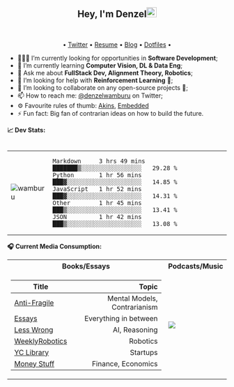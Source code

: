 <h2 align="center">Hey, I'm Denzel<img src="https://github.com/wamburu/wamburu/raw/master/assets/hi.gif" width="23px"></h2>

<br/>

<p align="center">
  • <a href="https://twitter.com/denzelwamburu">Twitter</a>
  • <a href="https://wamburu.codes">Resume</a>
  • <a href="https://blog.wamburu.codes">Blog</a>
  • <a href="https://github.com/wamburu/dotfiles">Dotfiles</a> •

</p>

- 🕵🏿‍♂️ I’m currently looking for opportunities in **Software Development**;
- 🌱 I’m currently learning **Computer Vision, DL & Data Eng**;
- 💬 Ask me about **FullStack Dev, Alignment Theory, Robotics**;
- 🤔 I’m looking for help with **Reinforcement Learning** 👾;
- 👯 I’m looking to collaborate on any open-source projects 🤝;
- 📫 How to reach me: [@denzelwamburu](https://twitter.com/denzelwamburu) on Twitter;
- ⚙️ Favourite rules of thumb: [Akins](https://spacecraft.ssl.umd.edu/akins_laws.html), [Embedded](https://embeddedartistry.com/blog/2018/04/26/embedded-rules-of-thumb/)
- ⚡ Fun fact: Big fan of contrarian ideas on how to build the future.
<summary><strong>📈 Dev Stats: </strong></summary>
<br>
<table>
<tr><td>

<a>
  <img src="https://github-readme-stats.vercel.app/api?username=wamburu&show_icons=true&count_private=true&theme=merko&hide=contribs" alt="wamburu" /> 
</a>
</td><td>

<!--START_SECTION:waka-->
```text
Markdown     3 hrs 49 mins   ███████▒░░░░░░░░░░░░░░░░░   29.28 % 
Python       1 hr 56 mins    ███▓░░░░░░░░░░░░░░░░░░░░░   14.85 % 
JavaScript   1 hr 52 mins    ███▓░░░░░░░░░░░░░░░░░░░░░   14.31 % 
Other        1 hr 45 mins    ███▒░░░░░░░░░░░░░░░░░░░░░   13.41 % 
JSON         1 hr 42 mins    ███▒░░░░░░░░░░░░░░░░░░░░░   13.08 % 
```
<!--END_SECTION:waka-->

</td></tr>
</table>

<summary><strong>🎧 Current Media Consumption: </strong></summary>

<table>

<tr><th>Books/Essays </th> <th>Podcasts/Music</th></tr>
<tr><td>

| Title                                                                                               |                        Topic |
| --------------------------------------------------------------------------------------------------- | ---------------------------: |
| [Anti-Fragile](https://www.amazon.com/Antifragile-Things-That-Disorder-Incerto/dp/0812979680)       | Mental Models, Contrarianism |
| [Essays](https://www.notion.so/b64d5144c7cc4c7a991119eff4588428?v=4c2dba4120a644768db4a0d42839f491) |        Everything in between |
| [Less Wrong](https://www.lesswrong.com)                                                             |                AI, Reasoning |
| [WeeklyRobotics](https://weeklyrobotics.com/)                                                       |                     Robotics |
| [YC Library](https://www.ycombinator.com/library)                                                   |                     Startups |
| [Money Stuff](https://www.bloomberg.com/opinion/authors/ARbTQlRLRjE/matthew-s-levine)               |           Finance, Economics |

</td><td>

<a>
  <img align="center" src="https://spotify-github-profile.vercel.app/api/view?uid=denzelwamburu&cover_image=false" />
</a>
</td></tr>
</table>
